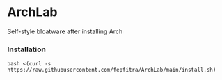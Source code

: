 # ArchLab
Self-style bloatware after installing Arch
### Installation

```
bash <(curl -s https://raw.githubusercontent.com/fepfitra/ArchLab/main/install.sh)
```
